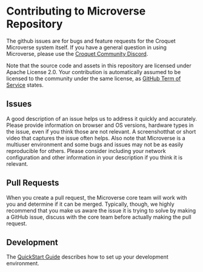 # Contributing to Microverse Repository

The github issues are for bugs and feature requests for the Croquet Microverse system itself. If you have a general question in using Microverse, please use the [Croquet Community Discord](https://discord.gg/9U9MKSbJXS).

Note that the source code and assets in this repository are licensed under Apache License 2.0. Your contribution is automatically assumed to be licensed to the community under the same license, as [GitHub Term of Service](https://docs.github.com/en/site-policy/github-terms/github-terms-of-service#6-contributions-under-repository-license) states.

## Issues

A good description of an issue helps us to address it quickly and accurately. Please provide information on browser and OS versions, hardware types in the issue, even if you think those are not relevant. A screenshotthat or short video that captures the issue often helps. Also note that Microverse is a multiuser environment and some bugs and issues may not be as easily reproducible for others. Please consider including your network configuration and other information in your description if you think it is relevant.

## Pull Requests

When you create a pull request, the Microverse core team will work with you and determine if it can be merged. Typically, though, we highly recommend that you make us aware the issue it is trying to solve by making a GitHub issue, discuss with the core team before actually making the pull request.

## Development

The [QuickStart Guide](./docs/QuickStart.md) describes how to set up your development environment.
